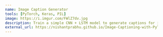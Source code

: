 ```yaml
---
name: Image Caption Generator
tools: [PyTorch, Keras, PIL]
image: https://i.imgur.com/FWlZ7dv.jpg
description: Train a simple CNN + LSTM model to generate captions for images that you provide.  
external_url: https://nishantprabhu.github.io/Image-Captioning-with-PyTorch-and-Keras/
---
```


